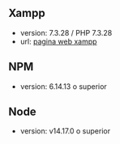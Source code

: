 ## Xampp
- version: 7.3.28 / PHP 7.3.28
- url: [pagina web xampp](https://www.apachefriends.org/es/download.html)

## NPM
- version: 6.14.13 o superior

## Node
- version: v14.17.0 o superior
